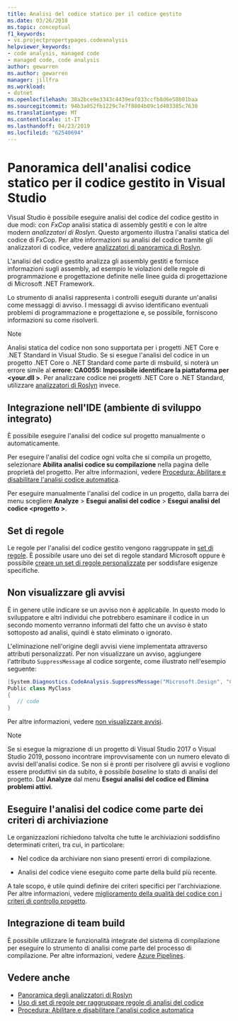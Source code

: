 ```yaml
---
title: Analisi del codice statico per il codice gestito
ms.date: 03/26/2018
ms.topic: conceptual
f1_keywords:
- vs.projectpropertypages.codeanalysis
helpviewer_keywords:
- code analysis, managed code
- managed code, code analysis
author: gewarren
ms.author: gewarren
manager: jillfra
ms.workload:
- dotnet
ms.openlocfilehash: 38a2bce9e3343c4439eaf033ccfb8d6e58b01baa
ms.sourcegitcommit: 94b3a052fb1229c7e7f8804b09c1d403385c7630
ms.translationtype: MT
ms.contentlocale: it-IT
ms.lasthandoff: 04/23/2019
ms.locfileid: "62540694"
---
```

# <a name="overview-of-static-code-analysis-for-managed-code-in-visual-studio"></a>Panoramica dell'analisi codice statico per il codice gestito in Visual Studio

Visual Studio è possibile eseguire analisi del codice del codice gestito in due modi: con *FxCop* analisi statica di assembly gestiti e con le altre modern *analizzatori di Roslyn*. Questo argomento illustra l'analisi statica del codice di FxCop. Per altre informazioni su analisi del codice tramite gli analizzatori di codice, vedere [analizzatori di panoramica di Roslyn](../code-quality/roslyn-analyzers-overview.md).

L'analisi del codice gestito analizza gli assembly gestiti e fornisce informazioni sugli assembly, ad esempio le violazioni delle regole di programmazione e progettazione definite nelle linee guida di progettazione di Microsoft .NET Framework.

Lo strumento di analisi rappresenta i controlli eseguiti durante un'analisi come messaggi di avviso. I messaggi di avviso identificano eventuali problemi di programmazione e progettazione e, se possibile, forniscono informazioni su come risolverli.

> [!NOTE]
> Analisi statica del codice non sono supportata per i progetti .NET Core e .NET Standard in Visual Studio. Se si esegue l'analisi del codice in un progetto .NET Core o .NET Standard come parte di msbuild, si noterà un errore simile al **errore: CA0055: Impossibile identificare la piattaforma per \<your.dll >**. Per analizzare codice nei progetti .NET Core o .NET Standard, utilizzare [analizzatori di Roslyn](../code-quality/roslyn-analyzers-overview.md) invece.

## <a name="ide-integrated-development-environment-integration"></a>Integrazione nell'IDE (ambiente di sviluppo integrato)

È possibile eseguire l'analisi del codice sul progetto manualmente o automaticamente.

Per eseguire l'analisi del codice ogni volta che si compila un progetto, selezionare **Abilita analisi codice su compilazione** nella pagina delle proprietà del progetto. Per altre informazioni, vedere [Procedura: Abilitare e disabilitare l'analisi codice automatica](../code-quality/how-to-enable-and-disable-automatic-code-analysis-for-managed-code.md).

Per eseguire manualmente l'analisi del codice in un progetto, dalla barra dei menu scegliere **Analyze** > **Esegui analisi del codice** > **Esegui analisi del codice \<progetto >**.

## <a name="rule-sets"></a>Set di regole

Le regole per l'analisi del codice gestito vengono raggruppate in [set di regole](../code-quality/using-rule-sets-to-group-code-analysis-rules.md). È possibile usare uno dei set di regole standard Microsoft oppure è possibile [creare un set di regole personalizzate](../code-quality/how-to-create-a-custom-rule-set.md) per soddisfare esigenze specifiche.

## <a name="suppress-warnings"></a>Non visualizzare gli avvisi

È in genere utile indicare se un avviso non è applicabile. In questo modo lo sviluppatore e altri individui che potrebbero esaminare il codice in un secondo momento verranno informati del fatto che un avviso è stato sottoposto ad analisi, quindi è stato eliminato o ignorato.

L'eliminazione nell'origine degli avvisi viene implementata attraverso attributi personalizzati. Per non visualizzare un avviso, aggiungere l'attributo `SuppressMessage` al codice sorgente, come illustrato nell'esempio seguente:

```csharp
[System.Diagnostics.CodeAnalysis.SuppressMessage("Microsoft.Design", "CA1039:ListsAreStrongTyped")]
Public class MyClass
{
   // code
}
```

Per altre informazioni, vedere [non visualizzare avvisi](../code-quality/in-source-suppression-overview.md).

> [!NOTE]
> Se si esegue la migrazione di un progetto di Visual Studio 2017 o Visual Studio 2019, possono incontrare improvvisamente con un numero elevato di avvisi dell'analisi codice. Se non si è pronti per risolvere gli avvisi e vogliono essere produttivi sin da subito, è possibile *baseline* lo stato di analisi del progetto. Dal **Analyze** dal menu **Esegui analisi del codice ed Elimina problemi attivi**.

## <a name="run-code-analysis-as-part-of-check-in-policy"></a>Eseguire l'analisi del codice come parte dei criteri di archiviazione

Le organizzazioni richiedono talvolta che tutte le archiviazioni soddisfino determinati criteri, tra cui, in particolare:

- Nel codice da archiviare non siano presenti errori di compilazione.

- Analisi del codice viene eseguito come parte della build più recente.

A tale scopo, è utile quindi definire dei criteri specifici per l'archiviazione. Per altre informazioni, vedere [miglioramento della qualità del codice con i criteri di controllo progetto](../code-quality/how-to-create-or-update-standard-code-analysis-check-in-policies.md).

## <a name="team-build-integration"></a>Integrazione di team build

È possibile utilizzare le funzionalità integrate del sistema di compilazione per eseguire lo strumento di analisi come parte del processo di compilazione. Per altre informazioni, vedere [Azure Pipelines](/azure/devops/pipelines/index?view=vsts).

## <a name="see-also"></a>Vedere anche

- [Panoramica degli analizzatori di Roslyn](../code-quality/roslyn-analyzers-overview.md)
- [Uso di set di regole per raggruppare regole di analisi del codice](../code-quality/using-rule-sets-to-group-code-analysis-rules.md)
- [Procedura: Abilitare e disabilitare l'analisi codice automatica](../code-quality/how-to-enable-and-disable-automatic-code-analysis-for-managed-code.md)
